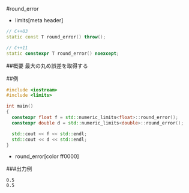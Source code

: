 #round_error
* limits[meta header]

```cpp
// C++03
static const T round_error() throw();

// C++11
static constexpr T round_error() noexcept;
```

##概要
最大の丸め誤差を取得する


##例
```cpp
#include <iostream>
#include <limits>

int main()
{
  constexpr float f = std::numeric_limits<float>::round_error();
  constexpr double d = std::numeric_limits<double>::round_error();

  std::cout << f << std::endl;
  std::cout << d << std::endl;
}
```
* round_error[color ff0000]

###出力例
```
0.5
0.5
```


